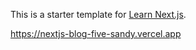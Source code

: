 This is a starter template for [Learn Next.js](https://nextjs.org/learn).

https://nextjs-blog-five-sandy.vercel.app

